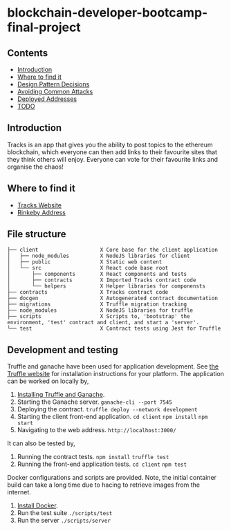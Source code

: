 # blockchain-developer-bootcamp-final-project

## Contents

* [Introduction](#introduction)
* [Where to find it](#where-to-find-it)
* [Design Pattern Decisions](./design_pattern_decisions.md)
* [Avoiding Common Attacks](./avoiding_common_attacks.md)
* [Deployed Addresses](./deployed_addresses.md)
* [TODO](./TODO.md)

## Introduction

Tracks is an app that gives you the ability to post topics to the ethereum blockchain, 
which everyone can then add links to their favourite sites that they think others
will enjoy. Everyone can vote for their favourite links and organise the chaos!




## Where to find it

* [Tracks Website](https://r7ph4-kaaaa-aaaad-qaw6a-cai.ic.fleek.co)
* [Rinkeby Address](https://rinkeby.etherscan.io/address/0x7C0743Bd57B107443c2DF8420E0265E6D0eEf607)


## File structure

```
├── client                    X Core base for the client application
│   ├── node_modules          X NodeJS libraries for client
│   ├── public                X Static web content
│   └── src                   X React code base root
│       ├── components        X React components and tests
│       ├── contracts         X Imported Tracks contract code
│       └── helpers           X Helper libraries for componensts
├── contracts                 X Tracks contract code
├── docgen                    X Autogenerated contract documentation
├── migrations                X Truffle migration tracking 
├── node_modules              X NodeJS libraries for truffle
├── scripts                   X Scripts to, 'bootstrap' the environment, 'test' contract and client, and start a 'server'. 
└── test                      X Contract tests using Jest for Truffle
```

## Development and testing

Truffle and ganache have been used for application development. See [the Truffle website](XXX)
for installation instructions for your platform. The application can be worked on locally by,

1. [Installing Truffle and Ganache](https://www.trufflesuite.com).
1. Starting the Ganache server.
   `ganache-cli --port 7545`
2. Deploying the contract.
   `truffle deploy --network development`
3. Starting the client front-end application.
  `cd client`
  `npm install`
  `npm start`
4. Navigating to the web address.
  `http://localhost:3000/`

It can also be tested by,
1. Running the contract tests.
  `npm install`
  `truffle test`
2. Running the front-end application tests.
  `cd client`
  `npm test`

Docker configurations and scripts are provided. Note, the initial container build 
can take a long time due to hacing to retrieve images from the internet.

1. [Install Docker](https://docs.docker.com/get-docker/).
2. Run the test suite
  `./scripts/test` 
3. Run the server
  `./scripts/server` 